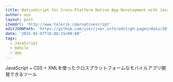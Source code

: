 ```yaml
---
title: NativeScript for Cross-Platform Native App Development with JavaScript
author: azu
layout: post
itemUrl: 'http://www.telerik.com/nativescript'
editJSONPath: 'https://github.com/jser/jser.info/edit/gh-pages/data/2015/02/index.json'
date: '2015-02-07T16:08:15+00:00'
tags:
  - JavaScript
  - mobile
  - app
---
```

JavaScript + CSS + XMLを使ったクロスプラットフォームなモバイルアプリ開発できるツール

